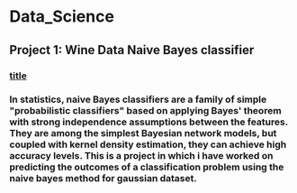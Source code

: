 # Data_Science
## Project 1: Wine Data Naive Bayes classifier
### [title]([https://www.example.com](https://www.kaggle.com/code/deepmessy/wine-data-naive-bayes-classifier-gaussian/notebook))

### In statistics, naive Bayes classifiers are a family of simple "probabilistic classifiers" based on applying Bayes' theorem with strong independence assumptions between the features. They are among the simplest Bayesian network models, but coupled with kernel density estimation, they can achieve high accuracy levels. This is a project in which i have worked on predicting the outcomes of a classification problem using the naive bayes method for gaussian dataset.
